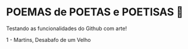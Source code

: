 # POEMAS de POETAS e POETISAS :book:

Testando as funcionalidades do Github com arte! 

1 - Martins, Desabafo de um Velho
